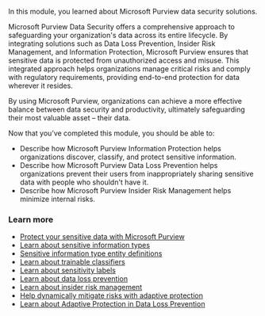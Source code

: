 
In this module, you learned about Microsoft Purview data security solutions.

Microsoft Purview Data Security offers a comprehensive approach to safeguarding your organization's data across its entire lifecycle. By integrating solutions such as Data Loss Prevention, Insider Risk Management, and Information Protection, Microsoft Purview ensures that sensitive data is protected from unauthorized access and misuse. This integrated approach helps organizations manage critical risks and comply with regulatory requirements, providing end-to-end protection for data wherever it resides.

 By using Microsoft Purview, organizations can achieve a more effective balance between data security and productivity, ultimately safeguarding their most valuable asset – their data.

Now that you’ve completed this module, you should be able to:

- Describe how Microsoft Purview Information Protection helps organizations discover, classify, and protect sensitive information.
- Describe how Microsoft Purview Data Loss Prevention helps organizations prevent their users from inappropriately sharing sensitive data with people who shouldn't have it.
- Describe how Microsoft Purview Insider Risk Management helps minimize internal risks.

### Learn more

- [Protect your sensitive data with Microsoft Purview](/purview/information-protection)
- [Learn about sensitive information types](/purview/sit-sensitive-information-type-learn-about)
- [Sensitive information type entity definitions](/purview/sit-sensitive-information-type-entity-definitions)
- [Learn about trainable classifiers](/purview/trainable-classifiers-learn-about)
- [Learn about sensitivity labels](/purview/sensitivity-labels)
- [Learn about data loss prevention](/purview/dlp-learn-about-dlp)
- [Learn about insider risk management](/purview/insider-risk-management)
- [Help dynamically mitigate risks with adaptive protection](/purview/insider-risk-management-adaptive-protection)
- [Learn about Adaptive Protection in Data Loss Prevention](/purview/dlp-adaptive-protection-learn)